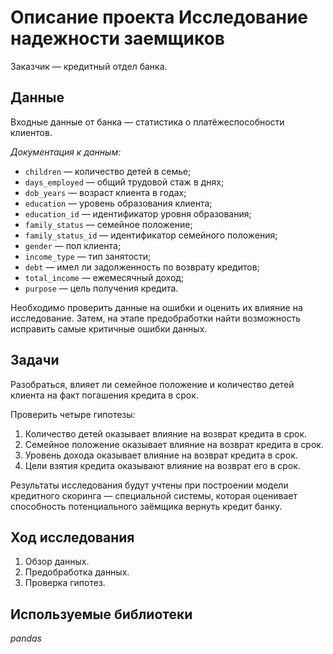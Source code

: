 # Описание проекта Исследование надежности заемщиков
Заказчик — кредитный отдел банка.

## Данные

Входные данные от банка — статистика о платёжеспособности клиентов.

*Документация к данным:*
* `children` — количество детей в семье;
* `days_employed` — общий трудовой стаж в днях;
* `dob_years` — возраст клиента в годах;
* `education` — уровень образования клиента;
* `education_id` — идентификатор уровня образования;
* `family_status` — семейное положение;
* `family_status_id` — идентификатор семейного положения;
* `gender` — пол клиента;
* `income_type` — тип занятости;
* `debt` — имел ли задолженность по возврату кредитов;
* `total_income` — ежемесячный доход;
* `purpose` — цель получения кредита.

Необходимо проверить данные на ошибки и оценить их влияние на исследование. Затем, на этапе предобработки найти возможность исправить самые критичные ошибки данных.

## Задачи

Разобраться, влияет ли семейное положение и количество детей клиента на факт погашения кредита в срок.

Проверить четыре гипотезы:
1. Количество детей оказывает влияние на возврат кредита в срок.
2. Семейное положение оказывает влияние на возврат кредита в срок.
3. Уровень дохода оказывает влияние на возврат кредита в срок.
4. Цели взятия кредита оказывают влияние на возврат его в срок.

Результаты исследования будут учтены при построении модели кредитного скоринга — специальной системы, которая оценивает способность потенциального заёмщика вернуть кредит банку.

## Ход исследования

 1. Обзор данных.
 2. Предобработка данных.
 3. Проверка гипотез.

## Используемые библиотеки

*pandas*
